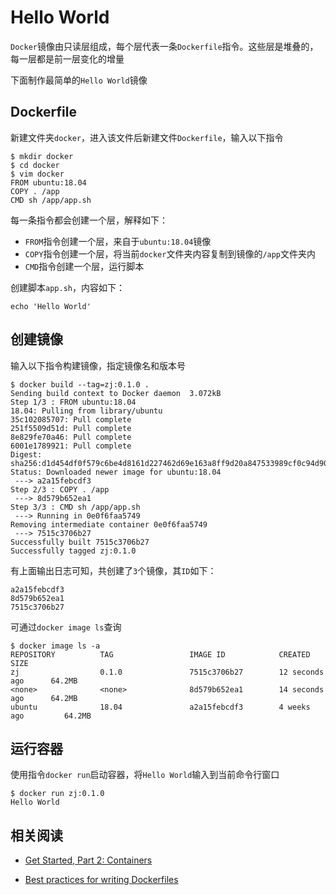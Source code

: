 
# Hello World

`Docker`镜像由只读层组成，每个层代表一条`Dockerfile`指令。这些层是堆叠的，每一层都是前一层变化的增量

下面制作最简单的`Hello World`镜像

## Dockerfile

新建文件夹`docker`，进入该文件后新建文件`Dockerfile`，输入以下指令

```
$ mkdir docker
$ cd docker
$ vim docker
FROM ubuntu:18.04
COPY . /app
CMD sh /app/app.sh
```

每一条指令都会创建一个层，解释如下：

* `FROM`指令创建一个层，来自于`ubuntu:18.04`镜像
* `COPY`指令创建一个层，将当前`docker`文件夹内容复制到镜像的`/app`文件夹内
* `CMD`指令创建一个层，运行脚本

创建脚本`app.sh`，内容如下：

```
echo 'Hello World'
```

## 创建镜像

输入以下指令构建镜像，指定镜像名和版本号

```
$ docker build --tag=zj:0.1.0 .
Sending build context to Docker daemon  3.072kB
Step 1/3 : FROM ubuntu:18.04
18.04: Pulling from library/ubuntu
35c102085707: Pull complete 
251f5509d51d: Pull complete 
8e829fe70a46: Pull complete 
6001e1789921: Pull complete 
Digest: sha256:d1d454df0f579c6be4d8161d227462d69e163a8ff9d20a847533989cf0c94d90
Status: Downloaded newer image for ubuntu:18.04
 ---> a2a15febcdf3
Step 2/3 : COPY . /app
 ---> 8d579b652ea1
Step 3/3 : CMD sh /app/app.sh
 ---> Running in 0e0f6faa5749
Removing intermediate container 0e0f6faa5749
 ---> 7515c3706b27
Successfully built 7515c3706b27
Successfully tagged zj:0.1.0
```

有上面输出日志可知，共创建了`3`个镜像，其`ID`如下：

```
a2a15febcdf3
8d579b652ea1
7515c3706b27
```

可通过`docker image ls`查询

```
$ docker image ls -a
REPOSITORY          TAG                 IMAGE ID            CREATED             SIZE
zj                  0.1.0               7515c3706b27        12 seconds ago      64.2MB
<none>              <none>              8d579b652ea1        14 seconds ago      64.2MB
ubuntu              18.04               a2a15febcdf3        4 weeks ago         64.2MB
```

## 运行容器

使用指令`docker run`启动容器，将`Hello World`输入到当前命令行窗口

```
$ docker run zj:0.1.0
Hello World
```

## 相关阅读

* [Get Started, Part 2: Containers](https://docs.docker.com/get-started/part2/#recap-and-cheat-sheet-optional)

* [Best practices for writing Dockerfiles](https://docs.docker.com/develop/develop-images/dockerfile_best-practices/)